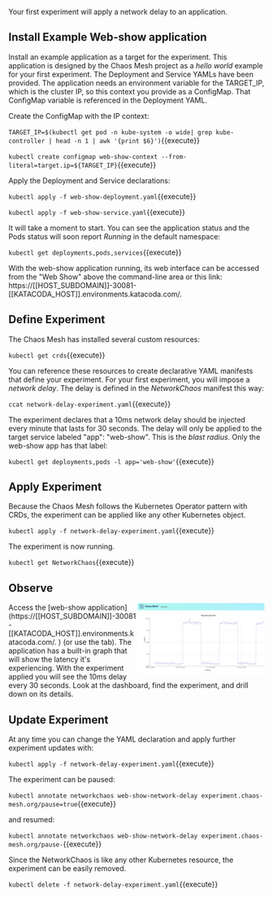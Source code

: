 Your first experiment will apply a network delay to an application.

## Install Example Web-show application

Install an example application as a target for the experiment. This application is designed by the Chaos Mesh project as a _hello world_ example for your first experiment. The Deployment and Service YAMLs have been provided. The application needs an environment variable for the TARGET_IP, which is the cluster IP, so this context you provide as a ConfigMap. That ConfigMap variable is referenced in the Deployment YAML.

Create the ConfigMap with the IP context:

`TARGET_IP=$(kubectl get pod -n kube-system -o wide| grep kube-controller | head -n 1 | awk '{print $6}')`{{execute}}

`kubectl create configmap web-show-context --from-literal=target.ip=${TARGET_IP}`{{execute}}

Apply the Deployment and Service declarations:

`kubectl apply -f web-show-deployment.yaml`{{execute}}

`kubectl apply -f web-show-service.yaml`{{execute}}

It will take a moment to start. You can see the application status and the Pods status will soon report _Running_ in the default namespace:

`kubectl get deployments,pods,services`{{execute}}

With the web-show application running, its web interface can be accessed from the "Web Show" above the command-line area or this link: https://[[HOST_SUBDOMAIN]]-30081-[[KATACODA_HOST]].environments.katacoda.com/.

## Define Experiment

The Chaos Mesh has installed several custom resources:

`kubectl get crds`{{execute}}

You can reference these resources to create declarative YAML manifests that define your experiment. For your first experiment, you will impose a _network delay_. The delay is defined in the _NetworkChaos_ manifest this way:

`ccat network-delay-experiment.yaml`{{execute}}

The experiment declares that a 10ms network delay should be injected every minute that lasts for 30 seconds. The delay will only be applied to the target service labeled "app": "web-show". This is the _blast radius_. Only the web-show app has that label:

`kubectl get deployments,pods -l app='web-show'`{{execute}}

## Apply Experiment

Because the Chaos Mesh follows the Kubernetes Operator pattern with CRDs, the experiment can be applied like any other Kubernetes object.

`kubectl apply -f network-delay-experiment.yaml`{{execute}}

The experiment is now running.

`kubectl get NetworkChaos`{{execute}}

## Observe

<img align="right" width="250" src="./assets/network-delay.png">
Access the [web-show application](https://[[HOST_SUBDOMAIN]]-30081-[[KATACODA_HOST]].environments.katacoda.com/.
) (or use the tab). The application has a built-in graph that will show the latency it's experiencing. With the experiment applied you will see the 10ms delay every 30 seconds. Look at the dashboard, find the experiment, and drill down on its details.

## Update Experiment

At any time you can change the YAML declaration and apply further experiment updates with:

`kubectl apply -f network-delay-experiment.yaml`{{execute}}

The experiment can be paused:

`kubectl annotate networkchaos web-show-network-delay experiment.chaos-mesh.org/pause=true`{{execute}}

and resumed:

`kubectl annotate networkchaos web-show-network-delay experiment.chaos-mesh.org/pause-`{{execute}}

Since the NetworkChaos is like any other Kubernetes resource, the experiment can be easily removed.

`kubectl delete -f network-delay-experiment.yaml`{{execute}}
